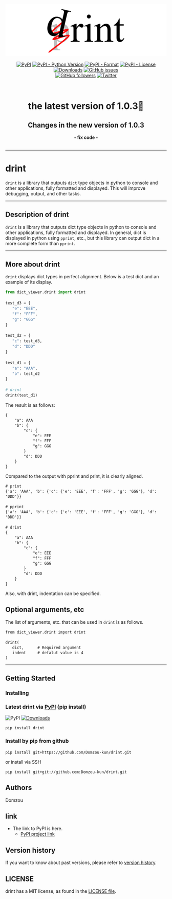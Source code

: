 ![multiple_loader Logo](https://github.com/Domzou-kun/drint/blob/main/docs/img/logo.png?raw=true)

<div align="center">
   
   <a href="">![PyPI](https://img.shields.io/pypi/v/drint)</a>
   <a href="">![PyPI - Python Version](https://img.shields.io/pypi/pyversions/drint)</a>
   <a href="">![PyPI - Format](https://img.shields.io/pypi/format/drint)</a>
   <a href="">![PyPI - License](https://img.shields.io/pypi/l/drint)</a>
   <a href="">[![Downloads](https://static.pepy.tech/personalized-badge/drint?period=total&units=international_system&left_color=grey&right_color=blue&left_text=Downloads)](https://pepy.tech/project/drint)</a>
   <a href="">![GitHub issues](https://img.shields.io/github/issues/Domzou-kun/drint)</a>
   <br>
   <a href="">![GitHub followers](https://img.shields.io/github/followers/Domzou-kun?style=social)</a>
   <a href="">[![Twitter](https://badgen.net/badge/icon/tweet?icon=twitter&label)](https://twitter.com/intent/tweet?text="drint"%20is%20a%20recommended%20repository😊👍%0a&url=https://github.com/Domzou-kun/drint&hashtags=Github,Python)
   </a>


</div>

<div align="center">
   <br>
   
   # **the latest version of 1.0.3🎉**
   ## Changes in the new version of **1.0.3**
   **- fix code -**  
   <br>

</div>

---
# drint
`drint` is a library that outputs `dict` type objects in python to console and other applications, fully formatted and displayed. This will improve debugging, output, and other tasks.

---

## Description of drint
`drint` is a library that outputs dict type objects in python to console and other applications, fully formatted and displayed. In general, dict is displayed in python using `pprint`, etc., but this library can output dict in a more complete form than `pprint`.

---

## More about drint
`drint` displays dict types in perfect alignment.
Below is a test dict and an example of its display.

```Python
from dict_viewer.drint import drint

test_d3 = {
   "e": "EEE",
   "f": "FFF",
   "g": "GGG"
}

test_d2 = {
   "c": test_d3,
   "d": "DDD" 
}

test_d1 = {
   "a": "AAA",
   "b": test_d2
}

# drint
drint(test_d1)

```
The result is as follows:

```
{
    "a": AAA
    "b": {
        "c": {
            "e": EEE
            "f": FFF
            "g": GGG
        }
        "d": DDD
    }
}
```

Compared to the output with pprint and print, it is clearly aligned.
```
# print
{'a': 'AAA', 'b': {'c': {'e': 'EEE', 'f': 'FFF', 'g': 'GGG'}, 'd': 'DDD'}}

# pprint
{'a': 'AAA', 'b': {'c': {'e': 'EEE', 'f': 'FFF', 'g': 'GGG'}, 'd': 'DDD'}}

# drint
{
    "a": AAA
    "b": {
        "c": {
            "e": EEE
            "f": FFF
            "g": GGG
        }
        "d": DDD
    }
}
```

Also, with drint, indentation can be specified.


## Optional arguments, etc
The list of arguments, etc. that can be used in `drint` is as follows.
```
from dict_viewer.drint import drint

drint(
   dict,      # Required argument
   indent     # defalut value is 4
)
```

---

## Getting Started
### Installing

### Latest drint via [PyPI](https://pypi.org/project/drint/) (pip install)
![PyPI](https://img.shields.io/pypi/v/drint)
[![Downloads](https://static.pepy.tech/badge/drint/month)](https://pepy.tech/project/drint)
```
pip install drint
```

### Install by pip from github

```
pip install git+https://github.com/Domzou-kun/drint.git
```
or install via SSH
```
pip install git+git://github.com:Domzou-kun/drint.git
```

## Authors

Domzou

## link
 - The link to PyPI is here.  
    - [PyPI project link](https://pypi.org/project/drint/)  

## Version history
If you want to know about past versions, please refer to [version history](https://github.com/Domzou-kun/drint/blob/main/docs/version_history.txt).

## LICENSE
drint has a MIT license, as found in the [LICENSE file](https://github.com/Domzou-kun/drint/blob/main/LICENSE).





